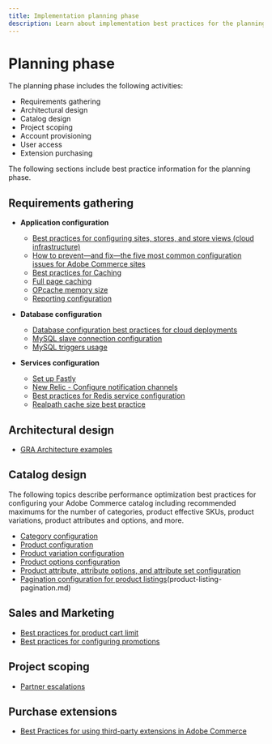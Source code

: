 ```yaml
---
title: Implementation planning phase
description: Learn about implementation best practices for the planning phase of Adobe Commerce projects.
---
```


# Planning phase

The planning phase includes the following activities:

- Requirements gathering
- Architectural design
- Catalog design
- Project scoping
- Account provisioning
- User access
- Extension purchasing

The following sections include best practice information for the planning phase.

## Requirements gathering

- **Application configuration**
  - [Best practices for configuring sites, stores, and store views (cloud infrastructure)](sites-stores-store-views.md)
  - [How to prevent—and fix—the five most common configuration issues for Adobe Commerce sites](https://business.adobe.com/blog/how-to/usual-suspects-five-configuration-fixes-maximize-your-peak-sales)
  - [Best practices for Caching](https://docs.magento.com/user-guide/system/cache-management.html#best-practices-for-caching)
  - [Full page caching](https://developer.adobe.com/commerce/php/development/cache/page/public-content/)
  - [OPcache memory size](opcache-memory-size.md)
  - [Reporting configuration](reporting-configuration.md)

- **Database configuration**
  - [Database configuration best practices for cloud deployments​](database-on-cloud.md)
  - [MySQL slave connection configuration​](configure-mysql-slave-connection-on-cloud.md)
  - [MySQL triggers usage](mysql-triggers-usage.md)

- **Services configuration**
  - [Set up Fastly](https://devdocs.magento.com/cloud/cdn/configure-fastly.html)
  - [New Relic - Configure notification channels](https://devdocs.magento.com/cloud/project/new-relic.html#configure-notification-channels)
  - [Best practices for Redis service configuration​](redis-service-configuration.md)
  - [Realpath cache size best practice](realpath-cache-size.md)

## **Architectural design**

- [GRA Architecture examples](https://wiki.corp.adobe.com/x/kD4ykw)

## **Catalog design**

The following topics describe performance optimization best practices for configuring your Adobe Commerce catalog including recommended maximums for the number of categories, product effective SKUs, product variations, product attributes and options, and more.

- [Category configuration](category-limits.md)
- [Product configuration​](product-sku-limits.md)
- [Product variation configuration](product-variations.md)
- [Product options configuration](product-options.md)
- [Product attribute, attribute options, and attribute set configuration​](product-attributes-and-options.md)
- [Pagination configuration for product listings](product-listing-pagination.md)(product-listing-pagination.md)

## **Sales and Marketing**

- [Best practices for product cart limit​](product-cart.md)
- [Best practices for configuring promotions](product-cart-promotions.md)

## **Project scoping**

- [Partner escalations](partner-escalation.md)

## **Purchase extensions**

- [Best Practices for using third-party extensions in Adobe Commerce​](extensions.md)

